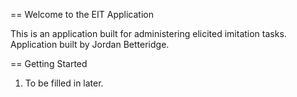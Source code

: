 == Welcome to the EIT Application

This is an application built for administering elicited imitation tasks. Application built by Jordan Betteridge.

== Getting Started

1. To be filled in later.